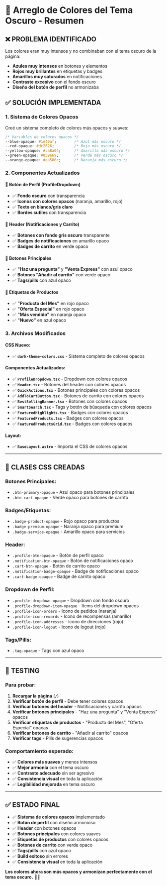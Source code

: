 # 🎨 Arreglo de Colores del Tema Oscuro - Resumen

## ❌ **PROBLEMA IDENTIFICADO**

Los colores eran muy intensos y no combinaban con el tema oscuro de la página:
- **Azules muy intensos** en botones y elementos
- **Rojos muy brillantes** en etiquetas y badges
- **Amarillos muy saturados** en notificaciones
- **Contraste excesivo** con el fondo oscuro
- **Diseño del botón de perfil** no armonizaba

## ✅ **SOLUCIÓN IMPLEMENTADA**

### **1. Sistema de Colores Opacos**
Creé un sistema completo de colores más opacos y suaves:

```css
/* Variables de colores opacos */
--blue-opaque: #1e40af;        /* Azul más oscuro */
--red-opaque: #dc2626;         /* Rojo más oscuro */
--yellow-opaque: #ca8a04;      /* Amarillo más oscuro */
--green-opaque: #059669;       /* Verde más oscuro */
--orange-opaque: #ea580c;      /* Naranja más oscuro */
```

### **2. Componentes Actualizados**

#### **🔧 Botón de Perfil (ProfileDropdown)**
- ✅ **Fondo oscuro** con transparencia
- ✅ **Iconos con colores opacos** (naranja, amarillo, rojo)
- ✅ **Texto en blanco/gris claro**
- ✅ **Bordes sutiles** con transparencia

#### **🔧 Header (Notificaciones y Carrito)**
- ✅ **Botones con fondo gris oscuro** transparente
- ✅ **Badges de notificaciones** en amarillo opaco
- ✅ **Badges de carrito** en verde opaco

#### **🔧 Botones Principales**
- ✅ **"Haz una pregunta"** y **"Venta Express"** con azul opaco
- ✅ **Botones "Añadir al carrito"** con verde opaco
- ✅ **Tags/pills** con azul opaco

#### **🔧 Etiquetas de Productos**
- ✅ **"Producto del Mes"** en rojo opaco
- ✅ **"Oferta Especial"** en rojo opaco
- ✅ **"Más vendido"** en naranja opaco
- ✅ **"Nuevo"** en azul opaco

### **3. Archivos Modificados**

#### **CSS Nuevo:**
- ✅ **`dark-theme-colors.css`** - Sistema completo de colores opacos

#### **Componentes Actualizados:**
- ✅ **`ProfileDropdown.tsx`** - Dropdown con colores opacos
- ✅ **`Header.tsx`** - Botones del header con colores opacos
- ✅ **`QuickActions.tsx`** - Botones principales con colores opacos
- ✅ **`AddToCartButton.tsx`** - Botones de carrito con colores opacos
- ✅ **`BestSellingBanner.tsx`** - Botones con colores opacos
- ✅ **`SmartSearch.tsx`** - Tags y botón de búsqueda con colores opacos
- ✅ **`FeaturedHighlights.tsx`** - Badges con colores opacos
- ✅ **`FeaturedProducts.tsx`** - Badges con colores opacos
- ✅ **`FeaturedProductsGrid.tsx`** - Badges con colores opacos

#### **Layout:**
- ✅ **`BaseLayout.astro`** - Importa el CSS de colores opacos

---

## 🎯 **CLASES CSS CREADAS**

### **Botones Principales:**
- `.btn-primary-opaque` - Azul opaco para botones principales
- `.btn-cart-opaque` - Verde opaco para botones de carrito

### **Badges/Etiquetas:**
- `.badge-product-opaque` - Rojo opaco para productos
- `.badge-premium-opaque` - Naranja opaco para premium
- `.badge-service-opaque` - Amarillo opaco para servicios

### **Header:**
- `.profile-btn-opaque` - Botón de perfil opaco
- `.notification-btn-opaque` - Botón de notificaciones opaco
- `.cart-btn-opaque` - Botón de carrito opaco
- `.notification-badge-opaque` - Badge de notificaciones opaco
- `.cart-badge-opaque` - Badge de carrito opaco

### **Dropdown de Perfil:**
- `.profile-dropdown-opaque` - Dropdown con fondo oscuro
- `.profile-dropdown-item-opaque` - Items del dropdown opacos
- `.profile-icon-orders` - Icono de pedidos (naranja)
- `.profile-icon-rewards` - Icono de recompensas (amarillo)
- `.profile-icon-addresses` - Icono de direcciones (rojo)
- `.profile-icon-logout` - Icono de logout (rojo)

### **Tags/Pills:**
- `.tag-opaque` - Tags con azul opaco

---

## 🧪 **TESTING**

### **Para probar:**
1. **Recargar la página** (`/`)
2. **Verificar botón de perfil** - Debe tener colores opacos
3. **Verificar botones del header** - Notificaciones y carrito opacos
4. **Verificar botones principales** - "Haz una pregunta" y "Venta Express" opacos
5. **Verificar etiquetas de productos** - "Producto del Mes", "Oferta Especial" opacas
6. **Verificar botones de carrito** - "Añadir al carrito" opacos
7. **Verificar tags** - Pills de sugerencias opacos

### **Comportamiento esperado:**
- ✅ **Colores más suaves** y menos intensos
- ✅ **Mejor armonía** con el tema oscuro
- ✅ **Contraste adecuado** sin ser agresivo
- ✅ **Consistencia visual** en toda la aplicación
- ✅ **Legibilidad mejorada** en tema oscuro

---

## ✅ **ESTADO FINAL**

- ✅ **Sistema de colores opacos** implementado
- ✅ **Botón de perfil** con diseño armonioso
- ✅ **Header** con botones opacos
- ✅ **Botones principales** con colores suaves
- ✅ **Etiquetas de productos** con colores opacos
- ✅ **Botones de carrito** con verde opaco
- ✅ **Tags/pills** con azul opaco
- ✅ **Build exitoso** sin errores
- ✅ **Consistencia visual** en toda la aplicación

**Los colores ahora son más opacos y armonizan perfectamente con el tema oscuro.** 🎨✨







